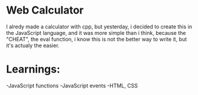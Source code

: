 # Web Calculator

I alredy made a calculator with cpp, but yesterday, i decided to create this in the JavaScript language, and it was more simple than i think, because the "CHEAT", the eval function, i know this is not the better way to write it, but it's actualy the easier.

# Learnings:

-JavaScript functions
-JavaScript events
-HTML, CSS
